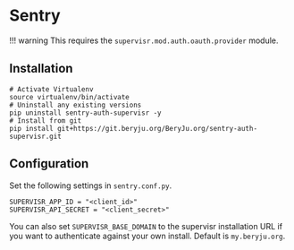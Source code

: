 # Sentry

!!! warning
    This requires the `supervisr.mod.auth.oauth.provider` module.

## Installation

```
# Activate Virtualenv
source virtualenv/bin/activate
# Uninstall any existing versions
pip uninstall sentry-auth-supervisr -y
# Install from git
pip install git+https://git.beryju.org/BeryJu.org/sentry-auth-supervisr.git
```

## Configuration

Set the following settings in `sentry.conf.py`.

```
SUPERVISR_APP_ID = "<client_id>"
SUPERVISR_API_SECRET = "<client_secret>"
```

You can also set `SUPERVISR_BASE_DOMAIN` to the supervisr installation URL if you want to authenticate against your own install. Default is `my.beryju.org`.
